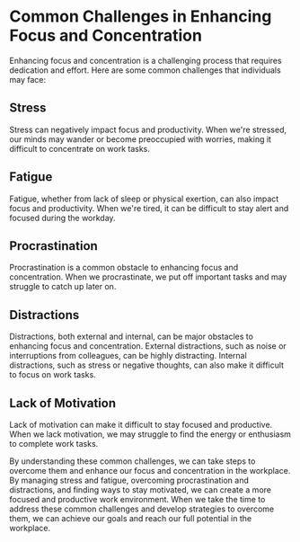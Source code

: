 Common Challenges in Enhancing Focus and Concentration
=============================================================================

Enhancing focus and concentration is a challenging process that requires dedication and effort. Here are some common challenges that individuals may face:

## Stress

Stress can negatively impact focus and productivity. When we're stressed, our minds may wander or become preoccupied with worries, making it difficult to concentrate on work tasks.

## Fatigue

Fatigue, whether from lack of sleep or physical exertion, can also impact focus and productivity. When we're tired, it can be difficult to stay alert and focused during the workday.

## Procrastination

Procrastination is a common obstacle to enhancing focus and concentration. When we procrastinate, we put off important tasks and may struggle to catch up later on.

## Distractions

Distractions, both external and internal, can be major obstacles to enhancing focus and concentration. External distractions, such as noise or interruptions from colleagues, can be highly distracting. Internal distractions, such as stress or negative thoughts, can also make it difficult to focus on work tasks.

## Lack of Motivation

Lack of motivation can make it difficult to stay focused and productive. When we lack motivation, we may struggle to find the energy or enthusiasm to complete work tasks.

By understanding these common challenges, we can take steps to overcome them and enhance our focus and concentration in the workplace. By managing stress and fatigue, overcoming procrastination and distractions, and finding ways to stay motivated, we can create a more focused and productive work environment. When we take the time to address these common challenges and develop strategies to overcome them, we can achieve our goals and reach our full potential in the workplace.
